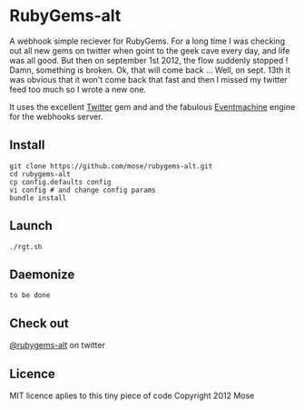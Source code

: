 RubyGems-alt
=======================

A webhook simple reciever for RubyGems. For a long time I was checking out all new gems on twitter when goint to the geek cave every day, and life was all good. But then on september 1st 2012, the flow suddenly stopped ! Damn, something is broken. Ok, that will come back ... Well, on sept. 13th it was obvious that it won't come back that fast and then I missed my twitter feed too much so I wrote a new one.

It uses the excellent [Twitter](https://github.com/sferik/twitter) gem and and the fabulous [Eventmachine](http://rubyeventmachine.com/) engine for the webhooks server.

Install
----------------

    git clone https://github.com/mose/rubygems-alt.git
    cd rubygems-alt
    cp config.defaults config
    vi config # and change config params
    bundle install

Launch
----------------

    ./rgt.sh

Daemonize
----------------

    to be done

Check out
-----------------

[@rubygems-alt](https://twitter.com/RubyGemsAlt) on twitter


Licence
------------------

MIT licence aplies to this tiny piece of code
Copyright 2012 Mose
